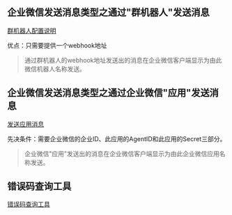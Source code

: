 ## 企业微信发送消息类型之通过"群机器人"发送消息

[群机器人配置说明](https://work.weixin.qq.com/api/doc/90000/90136/91770)

优点：只需要提供一个webhook地址

> 通过群机器人的webhook地址发送出的消息在企业微信客户端显示为由此微信机器人名称发送。

## 企业微信发送消息类型之通过企业微信"应用"发送消息

[发送应用消息](https://work.weixin.qq.com/api/doc/90000/90135/90236)

先决条件：需要企业微信的企业ID、此应用的AgentID和此应用的Secret三部分。

> 企业微信"应用"发送出的消息在企业微信客户端显示为由此企业微信应用名称发送。

## 错误码查询工具

[错误码查询工具](https://open.work.weixin.qq.com/devtool/query?e=81013)